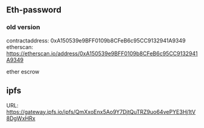 ## Eth-password

### old version
contractaddress: 0xA150539e9BFF0109b8CFeB6c95CC9132941A9349
etherscan: https://etherscan.io/address/0xA150539e9BFF0109b8CFeB6c95CC9132941A9349


ether escrow

## ipfs

URL: https://gateway.ipfs.io/ipfs/QmXxoEnx5Ao9Y7DjtQuTRZ9uo64vePYE3Hj1tV8DgWxHRx
